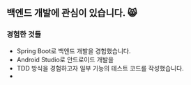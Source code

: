 ## 백엔드 개발에 관심이 있습니다. 😸 



### 경험한 것들

- Spring Boot로 백엔드 개발을 경험했습니다.
- Android Studio로 안드로이드 개발을
- TDD 방식을 경험하고자 일부 기능의 테스트 코드를 작성했습니다.
- 
